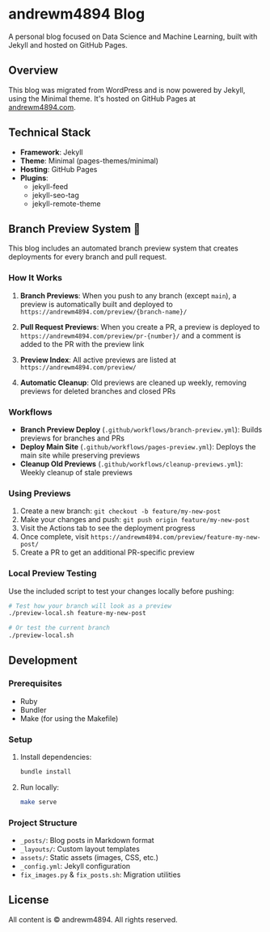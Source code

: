 # andrewm4894 Blog

A personal blog focused on Data Science and Machine Learning, built with Jekyll and hosted on GitHub Pages.

## Overview

This blog was migrated from WordPress and is now powered by Jekyll, using the Minimal theme. It's hosted on GitHub Pages at [andrewm4894.com](https://andrewm4894.com).

## Technical Stack

- **Framework**: Jekyll
- **Theme**: Minimal (pages-themes/minimal)
- **Hosting**: GitHub Pages
- **Plugins**:
  - jekyll-feed
  - jekyll-seo-tag
  - jekyll-remote-theme

## Branch Preview System 🚀

This blog includes an automated branch preview system that creates deployments for every branch and pull request.

### How It Works

1. **Branch Previews**: When you push to any branch (except `main`), a preview is automatically built and deployed to `https://andrewm4894.com/preview/{branch-name}/`

2. **Pull Request Previews**: When you create a PR, a preview is deployed to `https://andrewm4894.com/preview/pr-{number}/` and a comment is added to the PR with the preview link

3. **Preview Index**: All active previews are listed at `https://andrewm4894.com/preview/`

4. **Automatic Cleanup**: Old previews are cleaned up weekly, removing previews for deleted branches and closed PRs

### Workflows

- **Branch Preview Deploy** (`.github/workflows/branch-preview.yml`): Builds previews for branches and PRs
- **Deploy Main Site** (`.github/workflows/pages-preview.yml`): Deploys the main site while preserving previews
- **Cleanup Old Previews** (`.github/workflows/cleanup-previews.yml`): Weekly cleanup of stale previews

### Using Previews

1. Create a new branch: `git checkout -b feature/my-new-post`
2. Make your changes and push: `git push origin feature/my-new-post`
3. Visit the Actions tab to see the deployment progress
4. Once complete, visit `https://andrewm4894.com/preview/feature-my-new-post/`
5. Create a PR to get an additional PR-specific preview

### Local Preview Testing

Use the included script to test your changes locally before pushing:

```bash
# Test how your branch will look as a preview
./preview-local.sh feature-my-new-post

# Or test the current branch
./preview-local.sh
```

## Development

### Prerequisites

- Ruby
- Bundler
- Make (for using the Makefile)

### Setup

1. Install dependencies:
   ```bash
   bundle install
   ```

2. Run locally:
   ```bash
   make serve
   ```

### Project Structure

- `_posts/`: Blog posts in Markdown format
- `_layouts/`: Custom layout templates
- `assets/`: Static assets (images, CSS, etc.)
- `_config.yml`: Jekyll configuration
- `fix_images.py` & `fix_posts.sh`: Migration utilities

## License

All content is © andrewm4894. All rights reserved.
